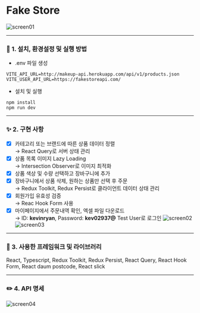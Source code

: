 # Fake Store

![screen01](https://user-images.githubusercontent.com/93629526/204417770-cf4defe3-41d3-4521-b6c6-6ed666fdbf81.jpg)

---

### 🌱 1. 설치, 환경설정 및 실행 방법

- .env 파일 생성

```
VITE_API_URL=http://makeup-api.herokuapp.com/api/v1/products.json
VITE_USER_API_URL=https://fakestoreapi.com/
```

- 설치 및 실행

```
npm install
npm run dev
```

---

### ✨ 2. 구현 사항

- [x] 카테고리 또는 브랜드에 따른 상품 데이터 정렬  
       → React Query로 서버 상태 관리
- [x] 상품 목록 이미지 Lazy Loading  
       → Intersection Observer로 이미지 최적화
- [x] 상품 색상 및 수량 선택하고 장바구니에 추가
- [x] 장바구니에서 상품 삭제, 원하는 상품만 선택 후 주문  
       → Redux Toolkit, Redux Persist로 클라이언트 데이터 상태 관리
- [x] 회원가입 유효성 검증  
       → Reac Hook Form 사용
- [x] 마이페이지에서 주문내역 확인, 엑셀 파일 다운로드  
       → ID: **kevinryan**, Password: **kev02937@** Test User로 로그인
      ![screen02](https://user-images.githubusercontent.com/93629526/204417867-2a1d638d-df25-4091-b121-9241be01117d.jpg)
      ![screen03](https://user-images.githubusercontent.com/93629526/204417872-7a44fdbe-7afb-439a-804d-179044664bfc.jpg)

---

### 💚 3. 사용한 프레임워크 및 라이브러리

React, Typescript, Redux Toolkit, Redux Persist, React Query,
React Hook Form, React daum postcode, React slick

---

### ✏️ 4. API 명세

![screen04](https://user-images.githubusercontent.com/93629526/205013683-de502605-c9d6-4d16-ad84-92b71647cff4.jpg)

